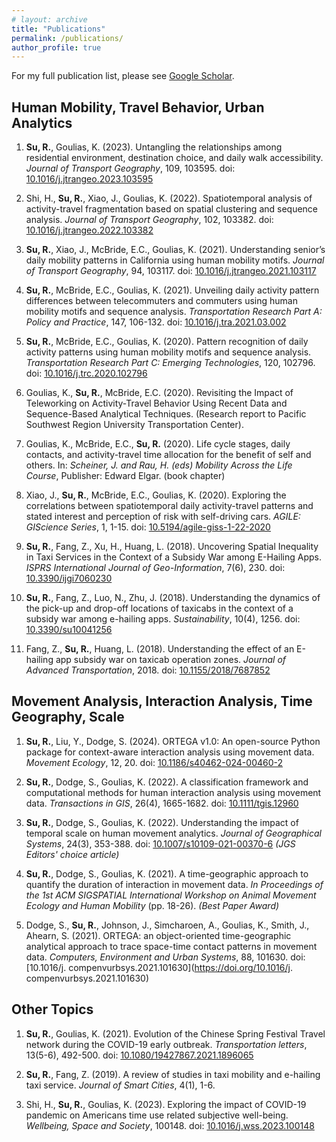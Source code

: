 ```yaml
---
# layout: archive
title: "Publications"
permalink: /publications/
author_profile: true
---
```


For my full publication list, please see [Google Scholar](https://scholar.google.com.sg/citations?user=B_8XbFgAAAAJ&hl=zh-CN&authuser=1).

## Human Mobility, Travel Behavior, Urban Analytics

1. **Su, R.**, Goulias, K. (2023). Untangling the relationships among residential environment, destination choice, and daily walk accessibility. *Journal of Transport Geography*, 109, 103595. doi: [10.1016/j.jtrangeo.2023.103595](https://doi.org/10.1016/j.jtrangeo.2023.103595)

1. Shi, H., **Su, R.**, Xiao, J., Goulias, K. (2022). Spatiotemporal analysis of activity-travel fragmentation based on spatial clustering and sequence analysis. *Journal of Transport Geography*, 102, 103382. doi: [10.1016/j.jtrangeo.2022.103382](https://doi.org/10.1016/j.jtrangeo.2022.103382)

1. **Su, R.**, Xiao, J., McBride, E.C., Goulias, K. (2021). Understanding senior’s daily mobility patterns in California using human mobility motifs. *Journal of Transport Geography*, 94, 103117. doi: [10.1016/j.jtrangeo.2021.103117](https://doi.org/10.1016/j.jtrangeo.2021.103117)

1. **Su, R.**, McBride, E.C., Goulias, K. (2021). Unveiling daily activity pattern differences between telecommuters and commuters using human mobility motifs and sequence analysis. *Transportation Research Part A: Policy and Practice*, 147, 106-132. doi: [10.1016/j.tra.2021.03.002](https://doi.org/10.1016/j.tra.2021.03.002)

1. **Su, R.**, McBride, E.C., Goulias, K. (2020). Pattern recognition of daily activity patterns using human mobility motifs and sequence analysis. *Transportation Research Part C: Emerging Technologies*, 120, 102796. doi: [10.1016/j.trc.2020.102796](https://doi.org/10.1016/j.trc.2020.102796)

1. Goulias, K., **Su, R.**, McBride, E.C. (2020). Revisiting the Impact of Teleworking on Activity-Travel Behavior Using Recent Data and Sequence-Based Analytical Techniques. (Research report to Pacific Southwest Region University Transportation Center).

1. Goulias, K., McBride, E.C., **Su, R.** (2020). Life cycle stages, daily contacts, and activity-travel time allocation for the benefit of self and others. In: *Scheiner, J. and Rau, H. (eds) Mobility Across the Life Course*, Publisher: Edward Elgar. (book chapter)

1. Xiao, J., **Su, R.**, McBride, E.C., Goulias, K. (2020). Exploring the correlations between spatiotemporal daily activity-travel patterns and stated interest and perception of risk with self-driving cars. *AGILE: GIScience Series*, 1, 1-15. doi: [10.5194/agile-giss-1-22-2020](https://doi.org/10.5194/agile-giss-1-22-2020)

1. **Su, R.**, Fang, Z., Xu, H., Huang, L. (2018). Uncovering Spatial Inequality in Taxi Services in the Context of a Subsidy War among E-Hailing Apps. *ISPRS International Journal of Geo-Information*, 7(6), 230. doi: [10.3390/ijgi7060230](https://doi.org/10.3390/ijgi7060230)

1. **Su, R.**, Fang, Z., Luo, N., Zhu, J. (2018). Understanding the dynamics of the pick-up and drop-off locations of taxicabs in the context of a subsidy war among e-hailing apps. *Sustainability*, 10(4), 1256. doi: [10.3390/su10041256](https://doi.org/10.3390/su10041256)

1. Fang, Z., **Su, R.**, Huang, L. (2018). Understanding the effect of an E-hailing app subsidy war on taxicab operation zones. *Journal of Advanced Transportation*, 2018. doi: [10.1155/2018/7687852](https://doi.org/10.1155/2018/7687852)


## Movement Analysis, Interaction Analysis, Time Geography, Scale

1. **Su, R.**, Liu, Y., Dodge, S. (2024). ORTEGA v1.0: An open-source Python package for context-aware interaction analysis using movement data. *Movement Ecology*, 12, 20. doi: [10.1186/s40462-024-00460-2](https://doi.org/10.1186/s40462-024-00460-2) 

1. **Su, R.**, Dodge, S., Goulias, K. (2022). A classification framework and computational methods for human interaction analysis using movement data. *Transactions in GIS*, 26(4), 1665-1682. doi: [10.1111/tgis.12960](https://doi.org/10.1111/tgis.12960)

1. **Su, R.**, Dodge, S., Goulias, K. (2022). Understanding the impact of temporal scale on human movement analytics. *Journal of Geographical Systems*, 24(3), 353-388. doi: [10.1007/s10109-021-00370-6](https://doi.org/10.1007/s10109-021-00370-6) *(JGS Editors' choice article)*

1. **Su, R.**, Dodge, S., Goulias, K. (2021). A time-geographic approach to quantify the duration of interaction in movement data. *In Proceedings of the 1st ACM SIGSPATIAL International Workshop on Animal Movement Ecology and Human Mobility* (pp. 18-26). *(Best Paper Award)*

1. Dodge, S., **Su, R.**, Johnson, J., Simcharoen, A., Goulias, K., Smith, J., Ahearn, S. (2021). ORTEGA: an object-oriented time-geographic analytical approach to trace space-time contact patterns in movement data. *Computers, Environment and Urban Systems*, 88, 101630. doi: [10.1016/j. compenvurbsys.2021.101630](https://doi.org/10.1016/j. compenvurbsys.2021.101630)


## Other Topics

1. **Su, R.**, Goulias, K. (2021). Evolution of the Chinese Spring Festival Travel network during the COVID-19 early outbreak. *Transportation letters*, 13(5-6), 492-500. doi: [10.1080/19427867.2021.1896065](https://doi.org/10.1080/19427867.2021.1896065)

1. **Su, R.**, Fang, Z. (2019). A review of studies in taxi mobility and e-hailing taxi service. *Journal of Smart Cities*, 4(1), 1-6.

1. Shi, H., **Su, R.**, Goulias, K. (2023). Exploring the impact of COVID-19 pandemic on Americans time use related subjective well-being. *Wellbeing, Space and Society*, 100148. doi: [10.1016/j.wss.2023.100148](https://doi.org/10.1016/j.wss.2023.100148)


